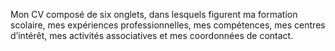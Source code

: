 Mon CV composé de six onglets, dans lesquels figurent ma formation scolaire, mes expériences professionnelles, mes compétences, mes centres d’intérêt, mes activités associatives et mes coordonnées de contact.

